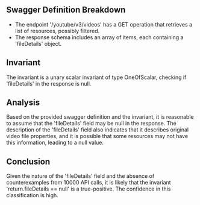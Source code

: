 ## Swagger Definition Breakdown
- The endpoint '/youtube/v3/videos' has a GET operation that retrieves a list of resources, possibly filtered.
- The response schema includes an array of items, each containing a 'fileDetails' object.

## Invariant
The invariant is a unary scalar invariant of type OneOfScalar, checking if 'fileDetails' in the response is null.

## Analysis
Based on the provided swagger definition and the invariant, it is reasonable to assume that the 'fileDetails' field may be null in the response. The description of the 'fileDetails' field also indicates that it describes original video file properties, and it is possible that some resources may not have this information, leading to a null value.

## Conclusion
Given the nature of the 'fileDetails' field and the absence of counterexamples from 10000 API calls, it is likely that the invariant 'return.fileDetails == null' is a true-positive. The confidence in this classification is high.
